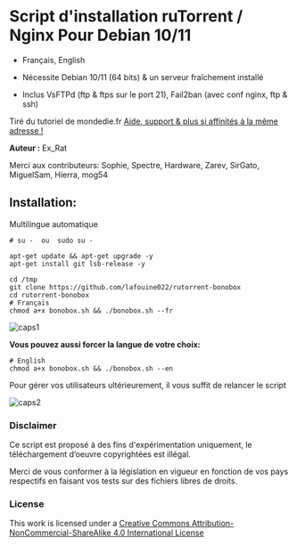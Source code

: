 # Script d'installation ruTorrent / Nginx Pour Debian 10/11

* Français, English
* Nécessite Debian 10/11 (64 bits) & un serveur fraîchement installé

* Inclus VsFTPd (ftp & ftps sur le port 21), Fail2ban (avec conf nginx, ftp & ssh)

Tiré du tutoriel de mondedie.fr
[Aide, support & plus si affinités à la même adresse !](http://mondedie.fr/)

**Auteur :** Ex_Rat

Merci aux contributeurs: Sophie, Spectre, Hardware, Zarev, SirGato, MiguelSam, Hierra, mog54

## Installation:
Multilingue automatique
```
# su -  ou  sudo su -

apt-get update && apt-get upgrade -y
apt-get install git lsb-release -y

cd /tmp
git clone https://github.com/lafouine022/rutorrent-bonobox
cd rutorrent-bonobox
# Français
chmod a+x bonobox.sh && ./bonobox.sh --fr
```
![caps1](https://raw.github.com/exrat/rutorrent-bonobox/master/files/caps_script01.png)

**Vous pouvez aussi forcer la langue de votre choix:**
```
# English
chmod a+x bonobox.sh && ./bonobox.sh --en
```

Pour gérer vos utilisateurs ultérieurement, il vous suffit de relancer le script

![caps2](https://raw.github.com/exrat/rutorrent-bonobox/master/files/caps_script02.png)

### Disclaimer
Ce script est proposé à des fins d'expérimentation uniquement, le téléchargement d’oeuvre copyrightées est illégal.

Merci de vous conformer à la législation en vigueur en fonction de vos pays respectifs en faisant vos tests sur des fichiers libres de droits.

### License
This work is licensed under a [Creative Commons Attribution-NonCommercial-ShareAlike 4.0 International License](http://creativecommons.org/licenses/by-nc-sa/4.0/)

